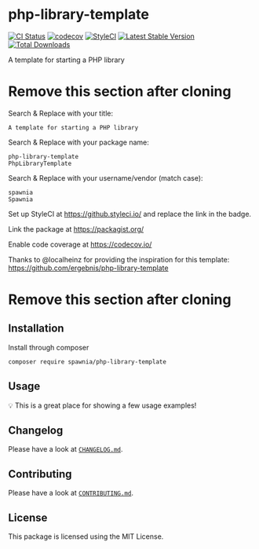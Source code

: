 # php-library-template

[![CI Status](https://github.com/spawnia/php-library-template/workflows/Continuous%20Integration/badge.svg)](https://github.com/spawnia/php-library-template/actions)
[![codecov](https://codecov.io/gh/spawnia/php-library-template/branch/master/graph/badge.svg)](https://codecov.io/gh/spawnia/php-library-template)
[![StyleCI](https://github.styleci.io/repos/207373158/shield?branch=master)](https://github.styleci.io/repos/207373158)
[![Latest Stable Version](https://poser.pugx.org/spawnia/php-library-template/v/stable)](https://packagist.org/packages/spawnia/php-library-template)
[![Total Downloads](https://poser.pugx.org/spawnia/php-library-template/downloads)](https://packagist.org/packages/spawnia/php-library-template)

A template for starting a PHP library

# Remove this section after cloning

Search & Replace with your title:

```
A template for starting a PHP library
```

Search & Replace with your package name:

```
php-library-template
PhpLibraryTemplate
```

Search & Replace with your username/vendor (match case):

```
spawnia
Spawnia
```

Set up StyleCI at https://github.styleci.io/ and replace the link in the badge.

Link the package at https://packagist.org/

Enable code coverage at https://codecov.io/

Thanks to @localheinz for providing the inspiration for this template: https://github.com/ergebnis/php-library-template

# Remove this section after cloning

## Installation

Install through composer

```bash
composer require spawnia/php-library-template
```

## Usage

:bulb: This is a great place for showing a few usage examples!

## Changelog

Please have a look at [`CHANGELOG.md`](CHANGELOG.md).

## Contributing

Please have a look at [`CONTRIBUTING.md`](.github/CONTRIBUTING.md).

## License

This package is licensed using the MIT License.
